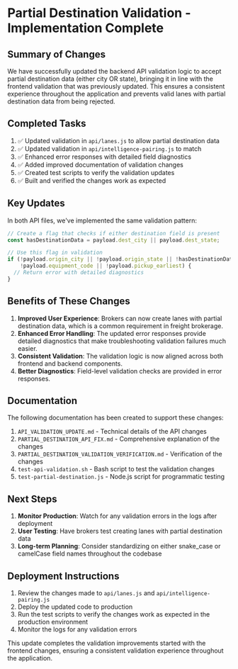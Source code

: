 # Partial Destination Validation - Implementation Complete

## Summary of Changes

We have successfully updated the backend API validation logic to accept partial destination data (either city OR state), bringing it in line with the frontend validation that was previously updated. This ensures a consistent experience throughout the application and prevents valid lanes with partial destination data from being rejected.

## Completed Tasks

1. ✅ Updated validation in `api/lanes.js` to allow partial destination data
2. ✅ Updated validation in `api/intelligence-pairing.js` to match
3. ✅ Enhanced error responses with detailed field diagnostics
4. ✅ Added improved documentation of validation changes
5. ✅ Created test scripts to verify the validation updates
6. ✅ Built and verified the changes work as expected

## Key Updates

In both API files, we've implemented the same validation pattern:

```javascript
// Create a flag that checks if either destination field is present
const hasDestinationData = payload.dest_city || payload.dest_state;

// Use this flag in validation
if (!payload.origin_city || !payload.origin_state || !hasDestinationData || 
    !payload.equipment_code || !payload.pickup_earliest) {
  // Return error with detailed diagnostics
}
```

## Benefits of These Changes

1. **Improved User Experience**: Brokers can now create lanes with partial destination data, which is a common requirement in freight brokerage.
2. **Enhanced Error Handling**: The updated error responses provide detailed diagnostics that make troubleshooting validation failures much easier.
3. **Consistent Validation**: The validation logic is now aligned across both frontend and backend components.
4. **Better Diagnostics**: Field-level validation checks are provided in error responses.

## Documentation

The following documentation has been created to support these changes:

1. `API_VALIDATION_UPDATE.md` - Technical details of the API changes
2. `PARTIAL_DESTINATION_API_FIX.md` - Comprehensive explanation of the changes
3. `PARTIAL_DESTINATION_VALIDATION_VERIFICATION.md` - Verification of the changes
4. `test-api-validation.sh` - Bash script to test the validation changes
5. `test-partial-destination.js` - Node.js script for programmatic testing

## Next Steps

1. **Monitor Production**: Watch for any validation errors in the logs after deployment
2. **User Testing**: Have brokers test creating lanes with partial destination data
3. **Long-term Planning**: Consider standardizing on either snake_case or camelCase field names throughout the codebase

## Deployment Instructions

1. Review the changes made to `api/lanes.js` and `api/intelligence-pairing.js`
2. Deploy the updated code to production
3. Run the test scripts to verify the changes work as expected in the production environment
4. Monitor the logs for any validation errors

This update completes the validation improvements started with the frontend changes, ensuring a consistent validation experience throughout the application.
